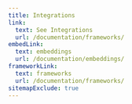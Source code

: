 ```yaml
---
title: Integrations
link:
  text: See Integrations
  url: /documentation/frameworks/
embedLink:
  text: embeddings
  url: /documentation/embeddings/
frameworkLink:
  text: frameworks
  url: /documentation/frameworks/
sitemapExclude: true
---
```

